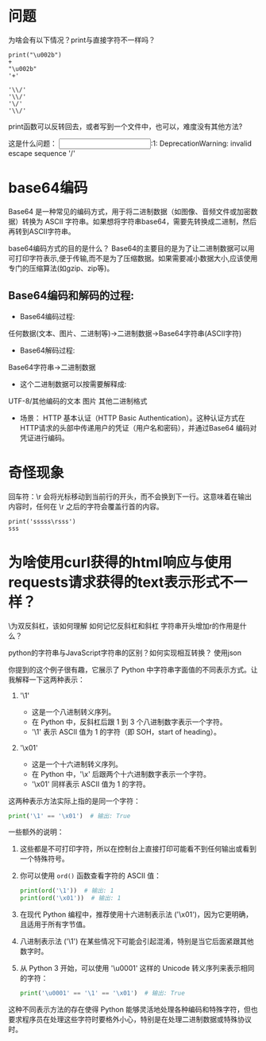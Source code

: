 # 问题

为啥会有以下情况？print与直接字符不一样吗？
```
print("\u002b")
+
"\u002b"
'+'

'\\/'
'\\/'
'\/'
'\\/'
```

print函数可以反转回去，或者写到一个文件中，也可以，难度没有其他方法?

这是什么问题：
<input>:1: DeprecationWarning: invalid escape sequence '\/'

# base64编码
Base64 是一种常见的编码方式，用于将二进制数据（如图像、音频文件或加密数据）转换为 ASCII 字符串。如果想将字符串base64，需要先转换成二进制，然后再转到ASCII字符串。

base64编码方式的目的是什么？
Base64的主要目的是为了让二进制数据可以用可打印字符表示,便于传输,而不是为了压缩数据。如果需要减小数据大小,应该使用专门的压缩算法(如gzip、zip等)。

## Base64编码和解码的过程:

- Base64编码过程:


任何数据(文本、图片、二进制等)→二进制数据→Base64字符串(ASCII字符)


- Base64解码过程:

Base64字符串→二进制数据

- 这个二进制数据可以按需要解释成:

UTF-8/其他编码的文本
图片
其他二进制格式

- 场景：
HTTP 基本认证（HTTP Basic Authentication）。这种认证方式在HTTP请求的头部中传递用户的凭证（用户名和密码），并通过Base64 编码对凭证进行编码。

# 奇怪现象

回车符：\r 会将光标移动到当前行的开头，而不会换到下一行。这意味着在输出内容时，任何在 \r 之后的字符会覆盖行首的内容。
```
print('sssss\rsss')
sss
```

# 为啥使用curl获得的html响应与使用requests请求获得的text表示形式不一样？

\\为双反斜杠，该如何理解
如何记忆反斜杠和斜杠
字符串开头增加r的作用是什么？

python的字符串与JavaScript字符串的区别？如何实现相互转换？
使用json

你提到的这个例子很有趣，它展示了 Python 中字符串字面值的不同表示方式。让我解释一下这两种表示：

1. '\1'
   - 这是一个八进制转义序列。
   - 在 Python 中，反斜杠后跟 1 到 3 个八进制数字表示一个字符。
   - '\1' 表示 ASCII 值为 1 的字符（即 SOH，start of heading）。

2. '\x01'
   - 这是一个十六进制转义序列。
   - 在 Python 中，'\x' 后跟两个十六进制数字表示一个字符。
   - '\x01' 同样表示 ASCII 值为 1 的字符。

这两种表示方法实际上指的是同一个字符：

```python
print('\1' == '\x01')  # 输出: True
```

一些额外的说明：

1. 这些都是不可打印字符，所以在控制台上直接打印可能看不到任何输出或看到一个特殊符号。

2. 你可以使用 `ord()` 函数查看字符的 ASCII 值：

   ```python
   print(ord('\1'))  # 输出: 1
   print(ord('\x01'))  # 输出: 1
   ```

3. 在现代 Python 编程中，推荐使用十六进制表示法 ('\x01')，因为它更明确，且适用于所有字节值。

4. 八进制表示法 ('\1') 在某些情况下可能会引起混淆，特别是当它后面紧跟其他数字时。

5. 从 Python 3 开始，可以使用 '\u0001' 这样的 Unicode 转义序列来表示相同的字符：

   ```python
   print('\u0001' == '\1' == '\x01')  # 输出: True
   ```

这种不同表示方法的存在使得 Python 能够灵活地处理各种编码和特殊字符，但也要求程序员在处理这些字符时要格外小心，特别是在处理二进制数据或特殊协议时。
